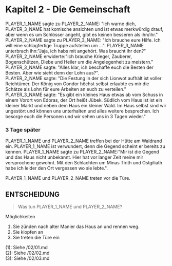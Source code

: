 # Kapitel 2 - Die Gemeinschaft
PLAYER_1_NAME sagte zu PLAYER_2_NAME: "Ich warne dich, PLAYER_3_NAME hat komische ansichten und ist etwas merkwürdig drauf, aber wenn es um Schlösser angeht, gibt es keinen besseren als ihn/ihr." <br />
PLAYER_2_NAME sagte zu PLAYER_3_NAME: "Ich brauche eure Hilfe. Ich will eine schlagfertige Truppe aufstellen um ...". PLAYER_3_NAME unterbrach ihn:"Jaja, ich habs mit angehört. Was braucht ihr den?" <br />
PLAYER_2_NAME erwiderte:"Ich brauche Krieger, Zauberer, Bogenschützen, Diebe und Heiler um die Angelegenheit zu meistern." <br />
PLAYER_3_NAME sagte: "Alles klar, ich beschaffe euch die Besten der Besten. Aber wie sieht denn der Lohn aus?". <br />
PLAYER_2_NAME sagte: "Die Festung in der sich Lionwot aufhält ist voller Reichtümer. Der König von Gondor höchst selbst erlaubte es mir die Schätze als Lohn für eure Arbeiten an euch zu verteilen." <br />
PLAYER_3_NAME sagte: "Es gibt ein kleines Haus etwas ab vom Schuss in einem Vorort von Edoras, der Ort heißt Jübek. Südlich vom Haus ist ist ein kleiner Markt und neben dem Haus ein kleiner Wald. Im Haus selbst sind wir ungestört und können uns unterhalten und alles weitere besprechen. Ich besorge euch die Personen und wir sehen uns in 3 Tagen wieder."

### 3 Tage später
PLAYER_1_NAME und PLAYER_2_NAME treffen bei der Hütte am Waldrand ein. PLAYER_1_NAME ist verwundert, denn die Gegend scheint er bereits zu kennen.
PLAYER_1_NAME sagte zu PLAYER_2_NAME:"Mir ist die Gegend und das Haus nicht unbekannt. Hier hat vor langer Zeit meine mir versprochene gewohnt. Mit den Schlachten um Minas Tirith und Ostgiliath habe ich leider den Ort vergessen wo sie lebte.".

PLAYER_1_NAME und PLAYER_2_NAME treten vor die Türe.

## ENTSCHEIDUNG
> Was tun PLAYER_1_NAME und PLAYER_2_NAME?

Möglichkeiten
1. Sie zünden nach alter Manier das Haus an und rennen weg.
2. Sie klopfen an
3. Sie treten die Türe ein

(1): Siehe /02/01.md <br />
(2): Siehe /02/02.md <br />
(3): Siehe /02/03.md <br />
